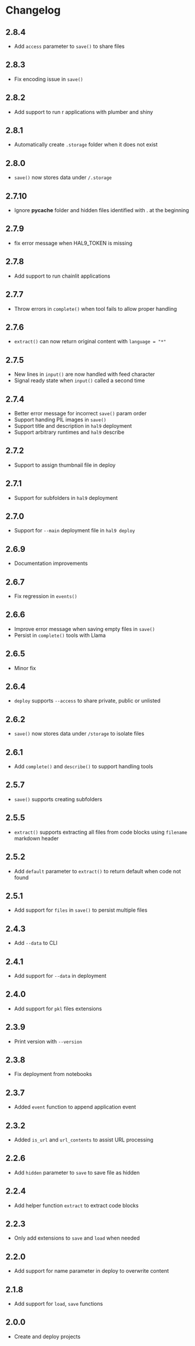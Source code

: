 # Changelog

## 2.8.4

- Add `access` parameter to `save()` to share files

## 2.8.3

- Fix encoding issue in `save()`

## 2.8.2

- Add support to run r applications with plumber and shiny

## 2.8.1

- Automatically create `.storage` folder when it does not exist

## 2.8.0

- `save()` now stores data under `/.storage`

## 2.7.10

- Ignore __pycache__ folder and hidden files identified with . at the beginning

## 2.7.9

- fix error message when HAL9_TOKEN is missing

## 2.7.8

- Add support to run chainlit applications

## 2.7.7

- Throw errors in `complete()` when tool fails to allow proper handling

## 2.7.6

- `extract()` can now return original content with `language = "*"`

## 2.7.5

- New lines in `input()` are now handled with feed character
- Signal ready state when `input()` called a second time

## 2.7.4

- Better error message for incorrect `save()` param order
- Support handing PIL images in `save()`
- Support title and description in `hal9` deployment
- Support arbitrary runtimes and `hal9` describe

## 2.7.2

- Support to assign thumbnail file in deploy

## 2.7.1

- Support for subfolders in `hal9` deployment

## 2.7.0

- Support for `--main` deployment file in `hal9 deploy`

## 2.6.9

- Documentation improvements

## 2.6.7

- Fix regression in `events()`

## 2.6.6

- Improve error message when saving empty files in `save()`
- Persist in `complete()` tools with Llama

## 2.6.5

- Minor fix 

## 2.6.4

- `deploy` supports `--access` to share private, public or unlisted

## 2.6.2

- `save()` now stores data under `/storage` to isolate files

## 2.6.1

- Add `complete()` and `describe()` to support handling tools

## 2.5.7

- `save()` supports creating subfolders

## 2.5.5

- `extract()` supports extracting all files from code blocks using `filename` markdown header

## 2.5.2

- Add `default` parameter to `extract()` to return default when code not found

## 2.5.1

- Add support for `files` in `save()` to persist multiple files

## 2.4.3

- Add `--data` to CLI

## 2.4.1

- Add support for `--data` in deployment

## 2.4.0

- Add support for `pkl` files extensions

## 2.3.9

- Print version with `--version`

## 2.3.8

- Fix deployment from notebooks

## 2.3.7

- Added `event` function to append application event

## 2.3.2

- Added `is_url` and `url_contents` to assist URL processing

## 2.2.6

- Add `hidden` parameter to `save` to save file as hidden

## 2.2.4

- Add helper function `extract` to extract code blocks

## 2.2.3

- Only add extensions to `save` and `load` when needed

## 2.2.0

- Add support for name parameter in deploy to overwrite content

## 2.1.8

- Add support for `load`, `save` functions

## 2.0.0

- Create and deploy projects